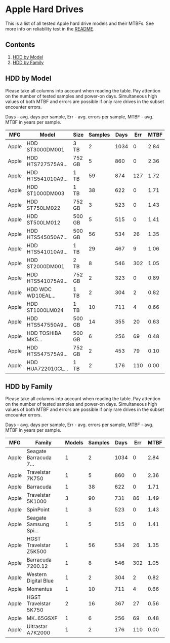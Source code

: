 Apple Hard Drives
=================

This is a list of all tested Apple hard drive models and their MTBFs. See more
info on reliability test in the [README](https://github.com/linuxhw/SMART).

Contents
--------

1. [ HDD by Model  ](#hdd-by-model)
2. [ HDD by Family ](#hdd-by-family)

HDD by Model
------------

Please take all columns into account when reading the table. Pay attention on the
number of tested samples and power-on days. Simultaneous high values of both MTBF
and errors are possible if only rare drives in the subset encounter errors.

Days - avg. days per sample,
Err  - avg. errors per sample,
MTBF - avg. MTBF in years per sample.

| MFG       | Model              | Size   | Samples | Days  | Err   | MTBF |
|-----------|--------------------|--------|---------|-------|-------|------|
| Apple     | HDD ST3000DM001    | 3 TB   | 2       | 1034  | 0     | 2.84   |
| Apple     | HDD HTS727575A9... | 752 GB | 5       | 860   | 0     | 2.36   |
| Apple     | HDD HTS541010A9... | 1 TB   | 59      | 874   | 127   | 1.72   |
| Apple     | HDD ST1000DM003    | 1 TB   | 38      | 622   | 0     | 1.71   |
| Apple     | HDD ST750LM022     | 752 GB | 3       | 523   | 0     | 1.43   |
| Apple     | HDD ST500LM012     | 500 GB | 5       | 515   | 0     | 1.41   |
| Apple     | HDD HTS545050A7... | 500 GB | 56      | 534   | 26    | 1.35   |
| Apple     | HDD HTS541010A9... | 1 TB   | 29      | 467   | 9     | 1.06   |
| Apple     | HDD ST2000DM001    | 2 TB   | 8       | 546   | 302   | 1.05   |
| Apple     | HDD HTS541075A9... | 752 GB | 2       | 323   | 0     | 0.89   |
| Apple     | HDD WDC WD10EAL... | 1 TB   | 2       | 304   | 2     | 0.82   |
| Apple     | HDD ST1000LM024    | 1 TB   | 10      | 711   | 4     | 0.66   |
| Apple     | HDD HTS547550A9... | 500 GB | 14      | 355   | 20    | 0.63   |
| Apple     | HDD TOSHIBA MK5... | 500 GB | 6       | 256   | 69    | 0.48   |
| Apple     | HDD HTS547575A9... | 752 GB | 2       | 453   | 79    | 0.10   |
| Apple     | HDD HUA722010CL... | 1 TB   | 2       | 176   | 110   | 0.00   |

HDD by Family
-------------

Please take all columns into account when reading the table. Pay attention on the
number of tested samples and power-on days. Simultaneous high values of both MTBF
and errors are possible if only rare drives in the subset encounter errors.

Days - avg. days per sample,
Err  - avg. errors per sample,
MTBF - avg. MTBF in years per sample.

| MFG       | Family                 | Models | Samples | Days  | Err   | MTBF |
|-----------|------------------------|--------|---------|-------|-------|------|
| Apple     | Seagate Barracuda 7... | 1      | 2       | 1034  | 0     | 2.84   |
| Apple     | Travelstar 7K750       | 1      | 5       | 860   | 0     | 2.36   |
| Apple     | Barracuda              | 1      | 38      | 622   | 0     | 1.71   |
| Apple     | Travelstar 5K1000      | 3      | 90      | 731   | 86    | 1.49   |
| Apple     | SpinPoint              | 1      | 3       | 523   | 0     | 1.43   |
| Apple     | Seagate Samsung Spi... | 1      | 5       | 515   | 0     | 1.41   |
| Apple     | HGST Travelstar Z5K500 | 1      | 56      | 534   | 26    | 1.35   |
| Apple     | Barracuda 7200.12      | 1      | 8       | 546   | 302   | 1.05   |
| Apple     | Western Digital Blue   | 1      | 2       | 304   | 2     | 0.82   |
| Apple     | Momentus               | 1      | 10      | 711   | 4     | 0.66   |
| Apple     | HGST Travelstar 5K750  | 2      | 16      | 367   | 27    | 0.56   |
| Apple     | MK..65GSXF             | 1      | 6       | 256   | 69    | 0.48   |
| Apple     | Ultrastar A7K2000      | 1      | 2       | 176   | 110   | 0.00   |
